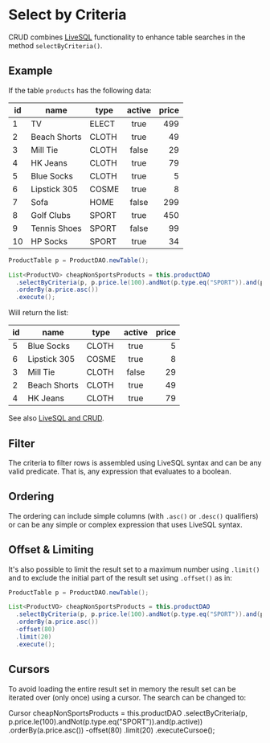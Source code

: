 # Select by Criteria

CRUD combines [LiveSQL](../livesql/livesql.md) functionality to enhance table searches in the method
`selectByCriteria()`.


## Example

If the table `products` has the following data:

| id | name | type | active | price |
| -- | -- | -- | :--: | --: |
| 1 | TV | ELECT | true | 499 |
| 2 | Beach Shorts | CLOTH | true | 49 |
| 3 | Mill Tie | CLOTH | false | 29 | 
| 4 | HK Jeans | CLOTH | true | 79 |
| 5 | Blue Socks | CLOTH | true | 5 |
| 6 | Lipstick 305 | COSME | true | 8 |
| 7 | Sofa | HOME | false | 299 |
| 8 | Golf Clubs | SPORT | true | 450 |
| 9 | Tennis Shoes | SPORT | false | 99 |
| 10 | HP Socks | SPORT | true | 34 |


```java
ProductTable p = ProductDAO.newTable();

List<ProductVO> cheapNonSportsProducts = this.productDAO
  .selectByCriteria(p, p.price.le(100).andNot(p.type.eq("SPORT")).and(p.active))
  .orderBy(a.price.asc())
  .execute();
```

Will return the list:

| id | name | type | active | price |
| -- | -- | -- | :--: | --: |
| 5 | Blue Socks | CLOTH | true | 5 |
| 6 | Lipstick 305 | COSME | true | 8 |
| 3 | Mill Tie | CLOTH | false | 29 | 
| 2 | Beach Shorts | CLOTH | true | 49 |
| 4 | HK Jeans | CLOTH | true | 79 |

See also [LiveSQL and CRUD](../livesql/livesql-and-crud.md).


## Filter

The criteria to filter rows is assembled using LiveSQL syntax and can be any valid predicate. That is,
any expression that evaluates to a boolean.

## Ordering

The ordering can include simple columns (with `.asc()` or `.desc()` qualifiers) or can be any
simple or complex expression that uses LiveSQL syntax.


## Offset &amp; Limiting

It's also possible to limit the result set to a maximum number using `.limit()` and to exclude the
initial part of the result set using `.offset()` as in:

```java
ProductTable p = ProductDAO.newTable();

List<ProductVO> cheapNonSportsProducts = this.productDAO
  .selectByCriteria(p, p.price.le(100).andNot(p.type.eq("SPORT")).and(p.active))
  .orderBy(a.price.asc())
  -offset(80)
  .limit(20)
  .execute();
```

## Cursors

To avoid loading the entire result set in memory the result set can be iterated over (only once) using
a cursor. The search can be changed to:

Cursor<ProductVO> cheapNonSportsProducts = this.productDAO
  .selectByCriteria(p, p.price.le(100).andNot(p.type.eq("SPORT")).and(p.active))
  .orderBy(a.price.asc())
  -offset(80)
  .limit(20)
  .executeCursoe();
```



